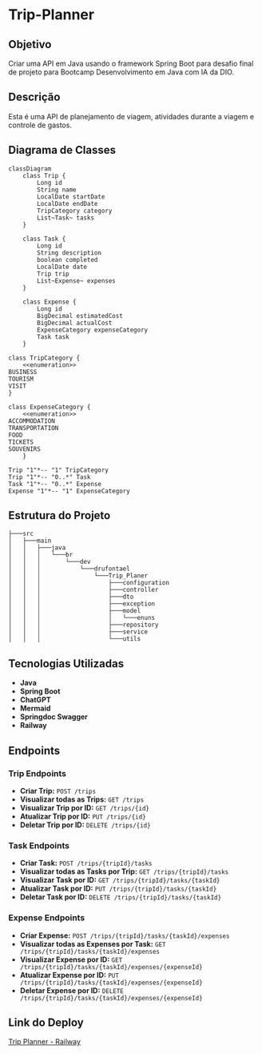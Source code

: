 

# Trip-Planner

## Objetivo

Criar uma API em Java usando o framework Spring Boot para desafio final de projeto para Bootcamp Desenvolvimento em Java com IA da DIO.

## Descrição

Esta é uma API de planejamento de viagem, atividades durante a viagem e controle de gastos.

## Diagrama de Classes
```mermaid
classDiagram
    class Trip {
        Long id
        String name
        LocalDate startDate
        LocalDate endDate
        TripCategory category
        List~Task~ tasks
    }

    class Task {
        Long id
        String description
        boolean completed
        LocalDate date
        Trip trip
        List~Expense~ expenses
    }

    class Expense {
        Long id
        BigDecimal estimatedCost
        BigDecimal actualCost
        ExpenseCategory expenseCategory
        Task task
    }

class TripCategory {
    <<enumeration>>
BUSINESS
TOURISM
VISIT
}

class ExpenseCategory {
    <<enumeration>>
ACCOMMODATION
TRANSPORTATION
FOOD
TICKETS
SOUVENIRS
    }

Trip "1"*-- "1" TripCategory
Trip "1"*-- "0..*" Task
Task "1"*-- "0..*" Expense
Expense "1"*-- "1" ExpenseCategory
```
## Estrutura do Projeto
```
├───src
│   ├───main
│   │   ├───java
│   │   │   └───br
│   │   │       └───dev
│   │   │           └───drufontael
│   │   │               └───Trip_Planer
│   │   │                   ├───configuration
│   │   │                   ├───controller
│   │   │                   ├───dto
│   │   │                   ├───exception
│   │   │                   ├───model
│   │   │                   │   └───enuns
│   │   │                   ├───repository
│   │   │                   ├───service
│   │   │                   └───utils
```


## Tecnologias Utilizadas
- **Java**
- **Spring Boot**
- **ChatGPT**
- **Mermaid**
- **Springdoc Swagger**
- **Railway**

## Endpoints

### Trip Endpoints
- **Criar Trip:** `POST /trips`
- **Visualizar todas as Trips:** `GET /trips`
- **Visualizar Trip por ID:** `GET /trips/{id}`
- **Atualizar Trip por ID:** `PUT /trips/{id}`
- **Deletar Trip por ID:** `DELETE /trips/{id}`

### Task Endpoints
- **Criar Task:** `POST /trips/{tripId}/tasks`
- **Visualizar todas as Tasks por Trip:** `GET /trips/{tripId}/tasks`
- **Visualizar Task por ID:** `GET /trips/{tripId}/tasks/{taskId}`
- **Atualizar Task por ID:** `PUT /trips/{tripId}/tasks/{taskId}`
- **Deletar Task por ID:** `DELETE /trips/{tripId}/tasks/{taskId}`

### Expense Endpoints
- **Criar Expense:** `POST /trips/{tripId}/tasks/{taskId}/expenses`
- **Visualizar todas as Expenses por Task:** `GET /trips/{tripId}/tasks/{taskId}/expenses`
- **Visualizar Expense por ID:** `GET /trips/{tripId}/tasks/{taskId}/expenses/{expenseId}`
- **Atualizar Expense por ID:** `PUT /trips/{tripId}/tasks/{taskId}/expenses/{expenseId}`
- **Deletar Expense por ID:** `DELETE /trips/{tripId}/tasks/{taskId}/expenses/{expenseId}`

## Link do Deploy
[Trip Planner - Railway](https://trip-planner-production-b484.up.railway.app)